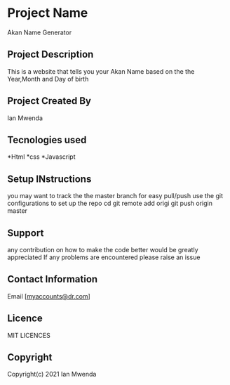 # Project Name
Akan Name Generator

## Project Description
This is a website that tells you your Akan Name based on the the Year,Month and Day of birth

## Project Created By
Ian Mwenda

## Tecnologies used
*Html
*css
*Javascript

## Setup INstructions
you may want to track the the master branch for easy pull/push
use the git configurations to set up the repo
 cd 
 git remote add origi
 git push origin master

## Support
any contribution on how to make the code better would be greatly appreciated
If any problems are encountered  please raise an issue

## Contact Information
Email [myaccounts@dr.com]

## Licence
MIT LICENCES

## Copyright
Copyright(c) 2021 Ian Mwenda
